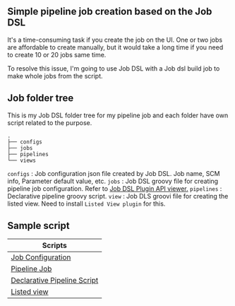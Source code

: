 ## Simple pipeline job creation based on the Job DSL

It's a time-consuming task if you create the job on the UI. One or two jobs are affordable to create manually, but it would take a long time if you need to create 10 or 20 jobs same time. 

To resolve this issue, I'm going to use Job DSL with a Job dsl build job to make whole jobs from the script. 

## Job folder tree

This is my Job DSL folder tree for my pipeline job and each folder have own script related to the purpose. 
```
.
├── configs
├── jobs
├── pipelines
└── views
```

`configs` : Job configuration json file created by Job DSL. Job name, SCM info, Parameter default value, etc.
`jobs` : Job DSL groovy file for creating pipeline job configuration. Refer to [Job DSL Plugin API viewer.](https://jenkinsci.github.io/job-dsl-plugin/)
`pipelines` : Declarative pipeline groovy script. 
`view` : Job DLS groovi file for creating the listed view. Need to install `Listed View plugin` for this. 

## Sample script

|      Scripts        |
|---------------------|
| [Job Configuration](../configs/GatlingLoadTest.jobs.json) |
| [Pipeline Job](../jobs/GatlingLoadTest.groovy) |
| [Declarative Pipeline Script](../pipelines/GatlingLoadTest.groovy) |
| [Listed view](../views/GatlingView.groovy) |
 
